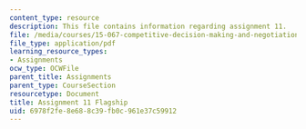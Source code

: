 ```yaml
---
content_type: resource
description: This file contains information regarding assignment 11.
file: /media/courses/15-067-competitive-decision-making-and-negotiation-spring-2011/6978f2fe8e688c39fb0c961e37c59912_MIT15_067S11_assgn11.pdf
file_type: application/pdf
learning_resource_types:
- Assignments
ocw_type: OCWFile
parent_title: Assignments
parent_type: CourseSection
resourcetype: Document
title: Assignment 11 Flagship
uid: 6978f2fe-8e68-8c39-fb0c-961e37c59912
---
```

